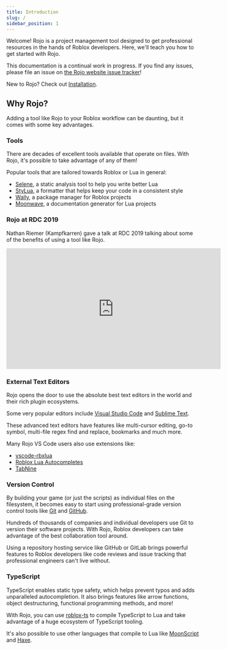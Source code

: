 ```yaml
---
title: Introduction
slug: /
sidebar_position: 1
---
```


Welcome! Rojo is a project management tool designed to get professional resources in the hands of Roblox developers. Here, we'll teach you how to get started with Rojo.

This documentation is a continual work in progress. If you find any issues, please file an issue on [the Rojo website issue tracker](https://github.com/rojo-rbx/rojo.space/issues)!

New to Rojo? Check out [Installation](getting-started/installation.mdx).

## Why Rojo?

Adding a tool like Rojo to your Roblox workflow can be daunting, but it comes with some key advantages.

### Tools

There are decades of excellent tools available that operate on files. With Rojo, it's possible to take advantage of any of them!

Popular tools that are tailored towards Roblox or Lua in general:

- [Selene](https://github.com/Kampfkarren/selene), a static analysis tool to help you write better Lua
- [StyLua](https://github.com/JohnnyMorganz/StyLua), a formatter that helps keep your code in a consistent style
- [Wally](https://github.com/UpliftGames/wally), a package manager for Roblox projects
- [Moonwave](https://github.com/UpliftGames/moonwave), a documentation generator for Lua projects

### Rojo at RDC 2019

Nathan Riemer (Kampfkarren) gave a talk at RDC 2019 talking about some of the benefits of using a tool like Rojo.

<iframe
	style={{margin: "0 auto", maxWidth: "100%"}}
	width="560"
	height="315"
	src="https://www.youtube-nocookie.com/embed/czlvzEyhaBc"
	frameBorder="0"
	allow="accelerometer; autoplay; encrypted-media; gyroscope; picture-in-picture"
	allowFullScreen></iframe>

### External Text Editors

Rojo opens the door to use the absolute best text editors in the world and their rich plugin ecosystems.

Some very popular editors include [Visual Studio Code](https://code.visualstudio.com) and [Sublime Text](https://www.sublimetext.com).

These advanced text editors have features like multi-cursor editing, go-to symbol, multi-file regex find and replace, bookmarks and much more.

Many Rojo VS Code users also use extensions like:

- [vscode-rbxlua](https://marketplace.visualstudio.com/items?itemName=AmaranthineCodices.vscode-rbxlua)
- [Roblox Lua Autocompletes](https://marketplace.visualstudio.com/items?itemName=Kampfkarren.roblox-lua-autofills)
- [TabNine](https://tabnine.com)

### Version Control

By building your game (or just the scripts) as individual files on the filesystem, it becomes easy to start using professional-grade version control tools like [Git](https://git-scm.com) and [GitHub](https://github.com).

Hundreds of thousands of companies and individual developers use Git to version their software projects. With Rojo, Roblox developers can take advantage of the best collaboration tool around.

Using a repository hosting service like GitHub or GitLab brings powerful features to Roblox developers like code reviews and issue tracking that professional engineers can't live without.

### TypeScript

TypeScript enables static type safety, which helps prevent typos and adds unparalleled autocompletion. It also brings features like arrow functions, object destructuring, functional programming methods, and more!

With Rojo, you can use [roblox-ts](https://roblox-ts.github.io) to compile TypeScript to Lua and take advantage of a huge ecosystem of TypeScript tooling.

It's also possible to use other languages that compile to Lua like [MoonScript](https://moonscript.org) and [Haxe](https://haxe.org).
